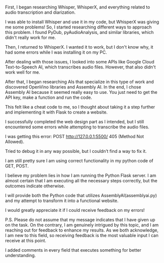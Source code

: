 First, I began researching Whisper, WhisperX, and everything related to audio transcription and diarization.  

I was able to install Whisper and use it in my code, but WhisperX was giving me some problems!  So, I started researching different ways to approach this problem. I found PyDub, pyAudioAnalysis, and similar libraries, which didn't really work for me. 

Then, I returned to WhisperX. I wanted it to work, but I don't know why, it had some errors while I was installing it on my PC. 
 
After dealing with those issues, I looked into some APIs like Google Cloud Text-to-Speech AI, which transcribes audio files. However, that also didn't work well for me. 
 
After that, I began researching AIs that specialize in this type of work and discovered OpenVino libraries and Assembly AI. In the end, I chose Assembly AI because it seemed really easy to use. You just need to get the API key, make a function and run the code. 

This felt like a cheat code to me, so I thought about taking it a step further and implementing it with Flask to create a website. 

I successfully completed the web design part as I intended, but I still encountered some errors while attempting to transcribe the audio files. 

I was getting this error:  POST http://127.0.0.1:5500/ 405 (Method Not Allowed). 

Tried to debug it in any way possible, but I couldn’t find a way to fix it. 

I am still pretty sure I am using correct functionality in my python code of GET, POST. 

I believe my problem lies in how I am running the Python Flask server. I am almost certain that I am executing all the necessary steps correctly, but the outcomes indicate otherwise. 

I will provide both the Python code that utilizes AssemblyAI(assemblyai.py) and my attempt to transform it into a functional website. 

I would greatly appreciate it if I could receive feedback on my errors!  

P.S. Please do not assume that my message indicates that I have given up on the task. On the contrary, I am genuinely intrigued by this topic, and I am reaching out for feedback to enhance my results. As we both acknowledge, I am new to this field, so receiving feedback is the most valuable input I can receive at this point. 

I added comments in every field that executes something for better understanding. 
